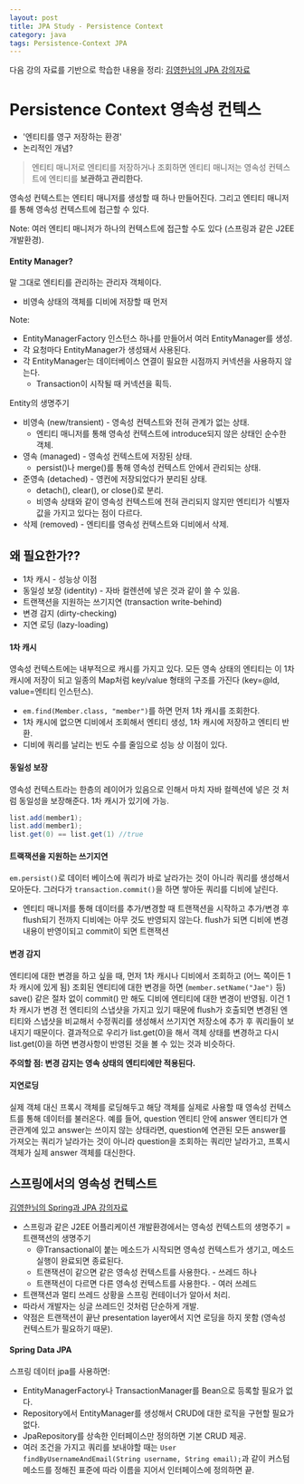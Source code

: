 ```yaml
---
layout: post
title: JPA Study - Persistence Context
category: java
tags: Persistence-Context JPA
---
```


다음 강의 자료를 기반으로 학습한 내용을 정리: [김영한님의 JPA 강의자료](https://www.slideshare.net/zipkyh/ksug2015-jpa3-jpa)

# Persistence Context 영속성 컨텍스
- '엔티티를 영구 저장하는 환경'
- 논리적인 개념?
> 엔티티 매니저로 엔티티를 저장하거나 조회하면 엔티티 매니저는 영속성 컨텍스트에 엔티티를 **보관하고 관리한다.**

영속성 컨텍스트는 엔티티 매니저를 생성할 때 하나 만들어진다. 그리고 엔티티 매니저를 통해 영속성 컨텍스트에 접근할 수 있다.

Note: 여러 엔티티 매니저가 하나의 컨텍스트에 접근할 수도 있다 (스프링과 같은 J2EE 개발환경).

#### Entity Manager?
말 그대로 엔티티를 관리하는 관리자 객체이다.
  - 비영속 상태의 객체를 디비에 저장할 때 먼저

Note:
- EntityManagerFactory 인스턴스 하나를 만들어서 여러 EntityManager를 생성.
- 각 요청마다 EntityManager가 생성돼서 사용된다.
- 각 EntityManager는 데이터베이스 연결이 필요한 시점까지 커넥션을 사용하지 않는다.
  - Transaction이 시작될 때 커넥션을 획득.

Entity의 생명주기
- 비영속 (new/transient) - 영속성 컨텍스트와 전혀 관계가 없는 상태.
  - 엔티티 매니저를 통해 영속성 컨텍스트에 introduce되지 않은 상태인 순수한 객체.
- 영속 (managed) - 영속성 컨텍스트에 저장된 상태.
  - persist()나 merge()를 통해 영속성 컨텍스트 안에서 관리되는 상태.
- 준영속 (detached) - 영컨에 저장되었다가 분리된 상태.
  - detach(), clear(), or close()로 분리.
  - 비영속 상태와 같이 영속성 컨텍스트에 전혀 관리되지 않지만 엔티티가 식별자 값을 가지고 있다는 점이 다르다.
- 삭제 (removed) - 엔티티를 영속성 컨텍스트와 디비에서 삭제.

## 왜 필요한가??
- 1차 캐시 - 성능상 이점
- 동일성 보장 (identity) - 자바 컬렌션에 넣은 것과 같이 쓸 수 있음.
- 트랜잭션을 지원하는 쓰기지연 (transaction write-behind)
- 변경 감지 (dirty-checking)
- 지연 로딩 (lazy-loading)

#### 1차 캐시
영속성 컨텍스트에는 내부적으로 캐시를 가지고 있다. 모든 영속 상태의 엔티티는 이 1차 캐시에 저장이 되고 일종의 Map처럼 key/value 형태의 구조를 가진다 (key=@Id, value=엔티티 인스턴스).
- `em.find(Member.class, "member")`를 하면 먼저 1차 캐시를 조회한다.
- 1차 캐시에 없으면 디비에서 조회해서 엔티티 생성, 1차 캐시에 저장하고 엔티티 반환.
- 디비에 쿼리를 날리는 빈도 수를 줄임으로 성능 상 이점이 있다.

#### 동일성 보장
영속성 컨텍스트라는 한층의 레이어가 있음으로 인해서 마치 자바 컬렉션에 넣은 것 처럼 동일성을 보장해준다. 1차 캐시가 있기에 가능.
```java
list.add(member1);
list.add(member1);
list.get(0) == list.get(1) //true
```

#### 트랙잭션을 지원하는 쓰기지연
`em.persist()`로 데이터 베이스에 쿼리가 바로 날라가는 것이 아니라 쿼리를 생성해서 모아둔다. 그러다가 `transaction.commit()`을 하면 쌓아둔 쿼리를 디비에 날린다.
- 엔티티 매니저를 통해 데이터를 추가/변경할 때 트랜잭션을 시작하고 추가/변경 후 flush되기 전까지 디비에는 아무 것도 반영되지 않는다. flush가 되면 디비에 변경내용이 반영이되고 commit이 되면 트랜잭션

#### 변경 감지
엔티티에 대한 변경을 하고 싶을 때, 먼저 1차 캐시나 디비에서 조회하고 (어느 쪽이든 1차 캐시에 있게 됨) 조회된 엔티티에 대한 변경을 하면 (`member.setName("Jae")` 등) save() 같은 절차 없이 commit() 만 해도 디비에 엔티티에 대한 변경이 반영됨. 이건 1차 캐시가 변경 전 엔티티의 스냅샷을 가지고 있기 때문에 flush가 호출되면 변경된 엔티티와 스냅샷을 비교해서 수정쿼리를 생성해서 쓰기지연 저장소에 추가 후 쿼리들이 보내지기 때문이다. 결과적으로 우리가 list.get(0)을 해서 객체 상태를 변경하고 다시 list.get(0)을 하면 변경사항이 반영된 것을 볼 수 있는 것과 비슷하다.

**주의할 점: 변경 감지는 영속 상태의 엔티티에만 적용된다.**

#### 지연로딩
실제 객체 대신 프록시 객체를 로딩해두고 해당 객체를 실제로 사용할 때 영속성 컨텍스트를 통해 데이터를 불러온다. 예를 들어, question 엔티티 안에 answer 엔티티가 연관관계에 있고 answer는 쓰이지 않는 상태라면, question에 연관된 모든 answer를 가져오는 쿼리가 날라가는 것이 아니라 question을 조회하는 쿼리만 날라가고, 프록시 객체가 실제 answer 객체를 대신한다.


## 스프링에서의 영속성 컨텍스트
[김영한님의 Spring과 JPA 강의자료](https://www.slideshare.net/zipkyh/ksug2015-jpa5-jpa)

- 스프링과 같은 J2EE 어플리케이션 개발환경에서는 영속성 컨텍스트의 생명주기 = 트랜잭션의 생명주기
  - @Transactional이 붙는 메소드가 시작되면 영속성 컨텍스트가 생기고, 메소드 실행이 완료되면 종료된다.
  - 트랜잭션이 같으면 같은 영속성 컨텍스트를 사용한다. - 쓰레드 하나
  - 트랜잭션이 다르면 다른 영속성 컨텍스트를 사용한다. - 여러 쓰레드
- 트랜잭션과 멀티 쓰레드 상황을 스프링 컨테이너가 알아서 처리.
- 따라서 개발자는 싱글 쓰레드인 것처럼 단순하게 개발.
- 약점은 트랜잭션이 끝난 presentation layer에서 지연 로딩을 하지 못함 (영속성 컨텍스트가 필요하기 때문).

#### Spring Data JPA
스프링 데이터 jpa를 사용하면:
- EntityManagerFactory나 TransactionManager를 Bean으로 등록할 필요가 없다.
- Repository에서 EntityManager를 생성해서 CRUD에 대한 로직을 구현할 필요가 없다.
- JpaRepository를 상속한 인터페이스만 정의하면 기본 CRUD 제공.
- 여러 조건을 가지고 쿼리를 보내야할 때는 `User findByUsernameAndEmail(String username, String email);`과 같이 커스텀 메소드를 정해진 표준에 따라 이름을 지어서 인터페이스에 정의하면 끝.
